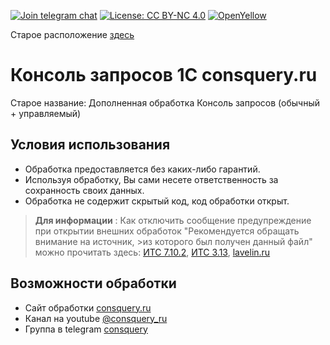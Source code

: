 [![Join telegram chat](https://img.shields.io/badge/chat-telegram-blue?style=flat&logo=telegram)](https://t.me/consquery)
[![License: CC BY-NC 4.0](https://img.shields.io/badge/License-CC%20BY--NC%204.0-lightgrey.svg)](https://creativecommons.org/licenses/by-nc/4.0/)
[![OpenYellow](https://img.shields.io/endpoint?url=https://openyellow.neocities.org/badges/1/170938418.json)](https://openyellow.notion.site/openyellow/24727888daa641af95514b46bee4d6f2?p=1cf8ebf062ea45bdbe4902540b5385a8&amp;pm=s)

Старое расположение <a href = "https://github.com/evgenylavelin/consquery" target="_blank">здесь</a>
# Консоль запросов 1С consquery.ru
Старое название: Дополненная обработка Консоль запросов (обычный + управляемый)
## Условия использования
* Обработка предоставляется без каких-либо гарантий.
* Используя обработку, Вы сами несете ответственность за сохранность своих данных.
* Обработка не содержит скрытый код, код обработки открыт.
>**Для информации** : Как отключить сообщение предупреждение при открытии внешних обработок "Рекомендуется обращать внимание на источник, >из которого был получен данный файл" можно прочитать здесь: <a href = "https://its.1c.ru/db/v838doc#bookmark:dev:TI000001873@7cef95fa" target="_blank">ИТС 7.10.2</a>, <a href = "https://its.1c.ru/db/v838doc/bookmark/adm/TI000000376" target="_blank">ИТС 3.13</a>, <a href = "https://lavelin.ru/knowledgebase/%D0%BE%D1%82%D0%BA%D0%BB%D1%8E%D1%87%D0%B5%D0%BD%D0%B8%D0%B5-%D0%BF%D1%80%D0%B5%D0%B4%D1%83%D0%BF%D1%80%D0%B5%D0%B6%D0%B4%D0%B5%D0%BD%D0%B8%D1%8F-%D0%BF%D1%80%D0%B8-%D0%BE%D1%82%D0%BA%D1%80%D1%8B/" target="_blank">lavelin.ru</a>

## Возможности обработки
- Сайт обработки <a href = "https://consquery.ru" target="_blank">consquery.ru</a>
- Канал на youtube <a href = "https://www.youtube.com/@consquery_ru" target="_blank">@consquery_ru</a>
- Группа в telegram <a href = "https://t.me/consquery" target="_blank">consquery</a>
